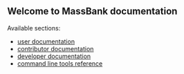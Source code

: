 ## Welcome to MassBank documentation

Available sections:

* [user documentation](user_documentation.md)
* [contributor documentation](contributor_documentation.md)
* [developer documentation](developer_documentation.md)
* [command line tools reference](cli_reference.md)

